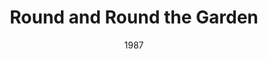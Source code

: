 ---
layout: productions
title: Round and Round the Garden
date: 1987
featured_image:
Theatre: Players by the Sea
cast:
- Tom: Michael Lipp
crew:
---